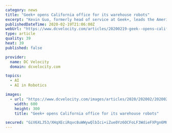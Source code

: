```yaml
---
category: news
title: "Geek+ opens California office for its warehouse robots"
excerpt: "Kevin Guo, formerly head of service at Geek+, leads the Americas team as General Manager. The expansion follows the company's pledge to expand international sales of its artificial intelligence (AI)-enabled logistics robots after landing a $150 million investment from the private equity firm Warburg Pincus LLC in 2018. Geek+ calls itself the ..."
publishedDateTime: 2020-02-19T21:06:00Z
webUrl: "https://www.dcvelocity.com/articles/20200219-geek--opens-california-office-for-its-warehouse-robots/"
type: article
quality: 39
heat: 39
published: false

provider:
  name: DC Velocity
  domain: dcvelocity.com

topics:
  - AI
  - AI in Robotics

images:
  - url: "https://www.dcvelocity.com/images/articles/2020/202002/20200219news_geek.jpg"
    width: 600
    height: 300
    title: "Geek+ opens California office for its warehouse robots"

secured: "GiV6XLJ53/XHqXEciRqvc8uWWywQlbIci+iZue0Yz6OCFoLF3WdieFXPgn6MGYJW8TBhztgJ98EWWbpZCDozVVoivxuMurok9InqP6duw1mmXd+c9V7nJEhNyHrDWUAH4XQk5OTlAqFXAOh2u9lJFrK42VJdgq0mOlRzvoRb9s3BRcw4M01+IlT/m1LVM6Qhm/T9SD9exbNc6lS/MFl6JdngU0eTw7m59b77y+T1FNJ5HEF3AfLVZaqCeknfiD7f46LmbCwoUGmhCkkZ29ZedxoBmjpWwpBeObN8bRQRKg5vTby9vfKFje6NHGBsL6hU3xCEtPoGGQ89hCRP9sWIf8KvtpXHjsxvT6F0ikRWHf+csQqlASrudxxWqGabMBt1YfJdcuW6wOycRnCN+uRgQDCk9k05GGuUrwzFI1haIbrDIPUqti8SEUEB50EVprkeqphJ+JpQRAiGwVkl4X6aZF5uBPnYcUq2gU3QQq+BZTA=;WqaZmxxiAy2aXyD0uTbN3Q=="
---
```


